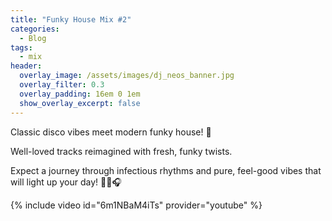 ```yaml
---
title: "Funky House Mix #2"
categories:
  - Blog
tags:
  - mix
header:
  overlay_image: /assets/images/dj_neos_banner.jpg
  overlay_filter: 0.3
  overlay_padding: 16em 0 1em
  show_overlay_excerpt: false
---
```


Classic disco vibes meet modern funky house! 🕺

Well-loved tracks reimagined with fresh, funky twists.

Expect a journey through infectious rhythms and pure, feel-good vibes that will light up your day! 🎷✨🎧

{% include video id="6m1NBaM4iTs" provider="youtube" %}
